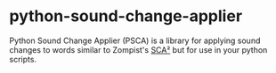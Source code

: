 # python-sound-change-applier

Python Sound Change Applier (PSCA) is a library for applying sound changes to words similar to Zompist's [SCA²](http://www.zompist.com/sca2.html) but for use in your python scripts.
